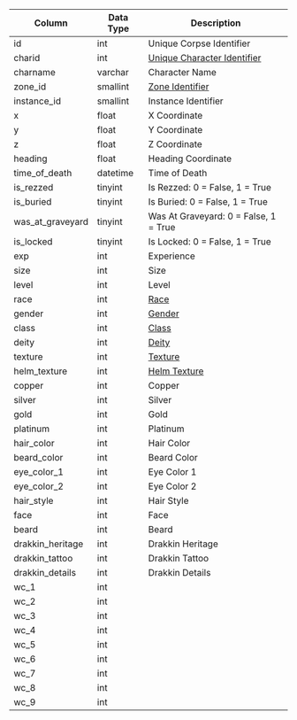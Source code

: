 | Column           | Data Type | Description                                                                         |
| ---------------- | --------- | ----------------------------------------------------------------------------------- |
| id               | int       | Unique Corpse Identifier                                                            |
| charid           | int       | [Unique Character Identifier](character_data.md)                                    |
| charname         | varchar   | Character Name                                                                      |
| zone_id          | smallint  | [Zone Identifier](https://eqemu.gitbook.io/server/categories/reference-lists/zones) |
| instance_id      | smallint  | Instance Identifier                                                                 |
| x                | float     | X Coordinate                                                                        |
| y                | float     | Y Coordinate                                                                        |
| z                | float     | Z Coordinate                                                                        |
| heading          | float     | Heading Coordinate                                                                  |
| time_of_death    | datetime  | Time of Death                                                                       |
| is_rezzed        | tinyint   | Is Rezzed: 0 = False, 1 = True                                                      |
| is_buried        | tinyint   | Is Buried: 0 = False, 1 = True                                                      |
| was_at_graveyard | tinyint   | Was At Graveyard: 0 = False, 1 = True                                               |
| is_locked        | tinyint   | Is Locked: 0 = False, 1 = True                                                      |
| exp              | int       | Experience                                                                          |
| size             | int       | Size                                                                                |
| level            | int       | Level                                                                               |
| race             | int       | [Race](https://eqemu.gitbook.io/server/categories/reference-lists/race-list)        |
| gender           | int       | [Gender](https://eqemu.gitbook.io/server/categories/reference-lists/genders)        |
| class            | int       | [Class](https://eqemu.gitbook.io/server/categories/reference-lists/class-list)      |
| deity            | int       | [Deity](https://eqemu.gitbook.io/server/categories/reference-lists/deity-list)      |
| texture          | int       | [Texture](https://eqemu.gitbook.io/server/categories/reference-lists/textures)      |
| helm_texture     | int       | [Helm Texture](https://eqemu.gitbook.io/server/categories/reference-lists/textures) |
| copper           | int       | Copper                                                                              |
| silver           | int       | Silver                                                                              |
| gold             | int       | Gold                                                                                |
| platinum         | int       | Platinum                                                                            |
| hair_color       | int       | Hair Color                                                                          |
| beard_color      | int       | Beard Color                                                                         |
| eye_color_1      | int       | Eye Color 1                                                                         |
| eye_color_2      | int       | Eye Color 2                                                                         |
| hair_style       | int       | Hair Style                                                                          |
| face             | int       | Face                                                                                |
| beard            | int       | Beard                                                                               |
| drakkin_heritage | int       | Drakkin Heritage                                                                    |
| drakkin_tattoo   | int       | Drakkin Tattoo                                                                      |
| drakkin_details  | int       | Drakkin Details                                                                     |
| wc_1             | int       |                                                                                     |
| wc_2             | int       |                                                                                     |
| wc_3             | int       |                                                                                     |
| wc_4             | int       |                                                                                     |
| wc_5             | int       |                                                                                     |
| wc_6             | int       |                                                                                     |
| wc_7             | int       |                                                                                     |
| wc_8             | int       |                                                                                     |
| wc_9             | int       |                                                                                     |